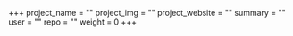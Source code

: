 +++
project_name = ""
project_img = ""
project_website = ""
summary = ""
user = ""
repo = ""
weight = 0
+++
